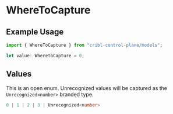 # WhereToCapture

## Example Usage

```typescript
import { WhereToCapture } from "cribl-control-plane/models";

let value: WhereToCapture = 0;
```

## Values

This is an open enum. Unrecognized values will be captured as the `Unrecognized<number>` branded type.

```typescript
0 | 1 | 2 | 3 | Unrecognized<number>
```